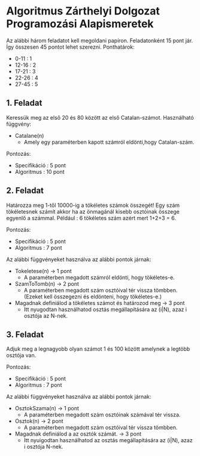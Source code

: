 # Algoritmus Zárthelyi Dolgozat Programozási Alapismeretek 

Az alábbi három feladatot kell megoldani papíron. Feladatonként 15 pont jár. Így összesen 45 pontot lehet szerezni.
Ponthatárok:
* 0-11 : 1
* 12-16 : 2
* 17-21 : 3
* 22-26 : 4
* 27-45 : 5

## 1. Feladat

Keressük meg az első 20 és 80 között az első Catalan-számot. 
Használható függvény:
* Catalane(n)
  * Amely egy paraméterben kapott számról eldönti,hogy Catalan-szám.

Pontozás:
* Specifikáció : 5 pont
* Algoritmus : 10 pont

## 2. Feladat

Határozza meg 1-től 10000-ig a tökéletes számok összegét! Egy szám tökéletesnek számít akkor ha az önmagánál kisebb osztóinak összege egyenlő a számmal. 
Például : 6 tökéletes szám azért mert 1+2+3 = 6.

Pontozás:
* Specifikáció : 5 pont
* Algoritmus : 7 pont

Az alábbi függvényeket használva az alábbi pontok járnak:

* Tokeletese(n) -> 1 pont
  * A paraméterben megadott számról eldönti, hogy tökéletes-e.
* SzamToTomb(n) -> 2 pont
  * A paraméterben megadott szám osztóival tér vissza tömbben. (Ezeket kell összegezni és eldönteni, hogy tökéletes-e.) 
* Magadnak definiálod a tökéletes számot és határozod meg -> 3 pont
  * Itt nyugodtan használhatod osztás megállapítására az (i|N), azaz i osztója az N-nek.

## 3. Feladat

Adjuk meg a legnagyobb olyan számot 1 és 100 között amelynek a legtöbb osztója van. 

Pontozás:
* Specifikáció : 5 pont
* Algoritmus : 7 pont

Az alábbi függvényeket használva az alábbi pontok járnak:

* OsztokSzama(n) -> 1 pont
  * A paraméterben megadott szám osztóinak számával tér vissza.
* Osztok(n) -> 2 pont
  * A paraméterben megadott szám osztóival tér vissza tömbben.
* Magadnak definiálod a az osztók számát. -> 3 pont
  * Itt nyuigodtan használhatod az osztás megállapítására az (i|N), azaz i osztója N-nek.

